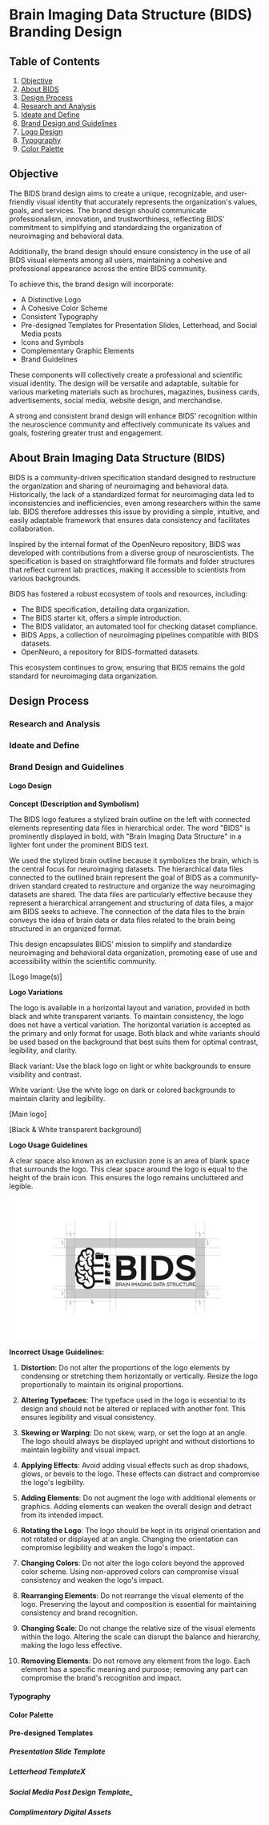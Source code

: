 # Brain Imaging Data Structure (BIDS) Branding Design

## Table of Contents

1. [Objective](#objective)
1. [About BIDS](#about-brain-imaging-data-structure-bids)
1. [Design Process](#design-process)
1. [Research and Analysis](#research-and-analysis)
1. [Ideate and Define](#ideate-and-define)
1. [Brand Design and Guidelines](#brand-design-and-guidelines)
1. [Logo Design](#logo-design)
1. [Typography](#typography)
1. [Color Palette](#color-palette)

## Objective

The BIDS brand design aims to create a unique, recognizable, and user-friendly visual identity that accurately represents the organization's values, goals, and services. The brand design should communicate professionalism, innovation, and trustworthiness, reflecting BIDS' commitment to simplifying and standardizing the organization of neuroimaging and behavioral data.

Additionally, the brand design should ensure consistency in the use of all BIDS visual elements among all users, maintaining a cohesive and professional appearance across the entire BIDS community.

To achieve this, the brand design will incorporate:

-	A Distinctive Logo
-	A Cohesive Color Scheme
-	Consistent Typography
-	Pre-designed Templates for Presentation Slides, Letterhead, and Social Media posts
-	Icons and Symbols
-	Complementary Graphic Elements
-	Brand Guidelines

These components will collectively create a professional and scientific visual identity. The design will be versatile and adaptable, suitable for various marketing materials such as brochures, magazines, business cards, advertisements, social media, website design, and merchandise.

A strong and consistent brand design will enhance BIDS' recognition within the neuroscience community and effectively communicate its values and goals, fostering greater trust and engagement.

## About Brain Imaging Data Structure (BIDS)

BIDS is a community-driven specification standard designed to restructure the organization and sharing of neuroimaging and behavioral data. Historically, the lack of a standardized format for neuroimaging data led to inconsistencies and inefficiencies, even among researchers within the same lab. BIDS therefore addresses this issue by providing a simple, intuitive, and easily adaptable framework that ensures data consistency and facilitates collaboration.

Inspired by the internal format of the OpenNeuro repository, BIDS was developed with contributions from a diverse group of neuroscientists. The specification is based on straightforward file formats and folder structures that reflect current lab practices, making it accessible to scientists from various backgrounds.

BIDS has fostered a robust ecosystem of tools and resources, including:

-	The BIDS specification, detailing data organization.
-	The BIDS starter kit, offers a simple introduction.
-	The BIDS validator, an automated tool for checking dataset compliance.
-	BIDS Apps, a collection of neuroimaging pipelines compatible with BIDS datasets.
-	OpenNeuro, a repository for BIDS-formatted datasets.

This ecosystem continues to grow, ensuring that BIDS remains the gold standard for neuroimaging data organization.

## Design Process

### Research and Analysis

### Ideate and Define

### Brand Design and Guidelines

#### Logo Design

**Concept (Description and Symbolism)**

The BIDS logo features a stylized brain outline on the left with connected elements representing data files in hierarchical order. The word "BIDS" is prominently displayed in bold, with "Brain Imaging Data Structure" in a lighter font under the prominent BIDS text.

We used the stylized brain outline because it symbolizes the brain, which is the central focus for neuroimaging datasets. The hierarchical data files connected to the outlined brain represent the goal of BIDS as a community-driven standard created to restructure and organize the way neuroimaging datasets are shared. The data files are particularly effective because they represent a hierarchical arrangement and structuring of data files, a major aim BIDS seeks to achieve. The connection of the data files to the brain conveys the idea of brain data or data files related to the brain being structured in an organized format.

This design encapsulates BIDS' mission to simplify and standardize neuroimaging and behavioral data organization, promoting ease of use and accessibility within the scientific community.

[Logo Image(s)]

**Logo Variations**

The logo is available in a horizontal layout and variation, provided in both black and white transparent variants. To maintain consistency, the logo does not have a vertical variation. The horizontal variation is accepted as the primary and only format for usage. Both black and white variants should be used based on the background that best suits them for optimal contrast, legibility, and clarity.

Black variant: Use the black logo on light or white backgrounds to ensure visibility and contrast.

White variant: Use the white logo on dark or colored backgrounds to maintain clarity and legibility.

[Main logo]

[Black & White transparent background]

**Logo Usage Guidelines**

A clear space also known as an exclusion zone is an area of blank space that surrounds the logo. This clear space around the logo is equal to the height of the brain icon. This ensures the logo remains uncluttered and legible.

![Logo Clear Space](logo-guide-assets/logo-clear-space.jpg)

**Incorrect Usage Guidelines:**

1. **Distortion**: Do not alter the proportions of the logo elements by condensing or stretching them horizontally or vertically. Resize the logo proportionally to maintain its original proportions.

1. **Altering Typefaces**: The typeface used in the logo is essential to its design and should not be altered or replaced with another font. This ensures legibility and visual consistency.

1. **Skewing or Warping**: Do not skew, warp, or set the logo at an angle. The logo should always be displayed upright and without distortions to maintain legibility and visual impact.

1. **Applying Effects**: Avoid adding visual effects such as drop shadows, glows, or bevels to the logo. These effects can distract and compromise the logo's legibility.

1. **Adding Elements**: Do not augment the logo with additional elements or graphics. Adding elements can weaken the overall design and detract from its intended impact.

1. **Rotating the Logo**: The logo should be kept in its original orientation and not rotated or displayed at an angle. Changing the orientation can compromise legibility and weaken the logo's impact.

1. **Changing Colors**: Do not alter the logo colors beyond the approved color scheme. Using non-approved colors can compromise visual consistency and weaken the logo's impact.

1. **Rearranging Elements**: Do not rearrange the visual elements of the logo. Preserving the layout and composition is essential for maintaining consistency and brand recognition.

1. **Changing Scale**: Do not change the relative size of the visual elements within the logo. Altering the scale can disrupt the balance and hierarchy, making the logo less effective.

1. **Removing Elements**: Do not remove any element from the logo. Each element has a specific meaning and purpose; removing any part can compromise the brand's recognition and impact.

#### Typography

#### Color Palette

#### Pre-designed Templates

##### Presentation Slide Template

##### Letterhead TemplateX

##### Social Media Post Design Template_

##### Complimentary Digital Assets
